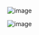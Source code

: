 ![image](https://github.com/user-attachments/assets/552614df-e37e-4d3b-a20c-4d7f9bbdce7d)

![image](https://github.com/user-attachments/assets/40803f95-4406-4b3c-9f86-dc54f2ba38b3)

